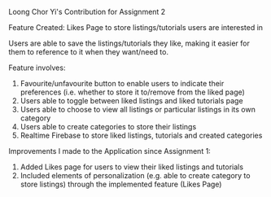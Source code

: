 Loong Chor Yi's Contribution for Assignment 2

Feature Created: Likes Page to store listings/tutorials users are interested in

Users are able to save the listings/tutorials they like, making it easier for them to reference to it when they want/need to.

Feature involves:

1. Favourite/unfavourite button to enable users to indicate their preferences (i.e. whether to store it to/remove from the liked page)
2. Users able to toggle between liked listings and liked tutorials page
3. Users able to choose to view all listings or particular listings in its own category
4. Users able to create categories to store their listings
5. Realtime Firebase to store liked listings, tutorials and created categories

Improvements I made to the Application since Assignment 1:

1. Added Likes page for users to view their liked listings and tutorials
2. Included elements of personalization (e.g. able to create category to store listings) through the implemented feature (Likes Page)
